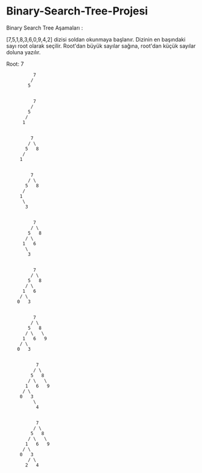 # Binary-Search-Tree-Projesi

Binary Search Tree Aşamaları :

[7,5,1,8,3,6,0,9,4,2] dizisi soldan okunmaya başlanır. Dizinin en başındaki sayı root olarak seçilir. Root'dan büyük sayılar sağına, root'dan küçük sayılar doluna yazılır.

Root: 7

              7
             /
            5
            
            
              7
             /
            5
           /
          1
         
        
             7
            / \
           5   8
          /
         1   
         
         
             7
            / \
           5   8
          /
         1
          \
           3
           
           
              7
             / \
            5   8
           / \
          1   6
           \
            3
            
            
              7
             / \
            5   8
           / \
          1   6
         / \
        0   3
        
        
              7
             / \
            5   8
           / \   \
          1   6   9
         / \
        0   3
        
        
               7
              / \
             5   8
            / \   \
           1   6   9
          / \
         0   3
              \
               4


               7
              / \
             5   8
            / \   \
           1   6   9
          / \
         0   3
            / \
           2   4
